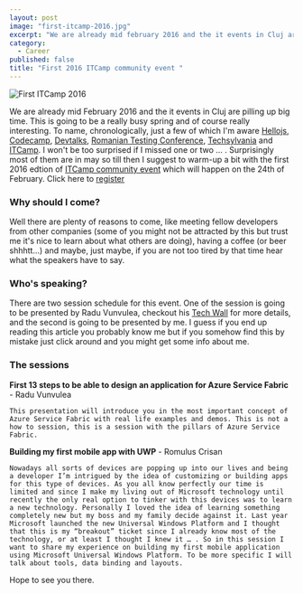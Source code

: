```yaml
---
layout: post
image: "first-itcamp-2016.jpg"
excerpt: "We are already mid february 2016 and the it events in Cluj are pilling up big time. This is going to be a really busy spring and of course really intersting. To name, chronologicaly, just a few of which I&amp;#x27;m aware Hellojs, Codecamp, Devtalks, Romanian Testing Conference, Techsylvania and ITCamp. I won&amp;#x27;t be too surprised if I missed one or two ... . Suprisingly most of them are in may so till then I suggest to warm-up a bit with the first 2016 edtion of ITCamp community event which will happen on the 24th of february."
category: 
  - Career
published: false
title: "First 2016 ITCamp community event "
---
```



![First ITCamp 2016]({{site.baseurl}}/assets/images/posts/first-itcamp-2016.jpg)


<p class="dropcap">We are already mid February 2016 and the it events in Cluj are pilling up big time. This is going to be a really busy spring and of course really interesting. To name, chronologically, just a few of which I'm aware <a href="http://hellojs.org/" target="_blank">Hellojs</a>, <a href="http://cluj.codecamp.ro/" target="_blank">Codecamp</a>, <a href="http://devtalks.ro/" target="_blank">Devtalks</a>, <a href="http://www.romaniatesting.ro/" target="_blank">Romanian Testing Conference</a>, <a href="http://www.techsylvania.co/" target="_blank">Techsylvania</a> and <a href="http://itcamp.ro/" target="_blank">ITCamp</a>. I won't be too surprised if I missed one or two ... . Surprisingly most of them are in may so till then I suggest to warm-up a bit with the first 2016 edtion of <a href="http://www.eventbrite.com/e/itcamp-community-event-tickets-21433906391" target="_blank">ITCamp community event</a> which will happen on the 24th of February. Click here to <a href="http://www.eventbrite.com/e/itcamp-community-event-tickets-21433906391" target="_blank">register</a></p>

### Why should I come?

Well there are plenty of reasons to come, like meeting fellow developers from other companies (some of you might not be attracted by this but trust me it's nice to learn about what others are doing), having a coffee (or beer shhhtt...) and maybe, just maybe, if you are not too tired by that time hear what the speakers have to say.

### Who's speaking?

There are two session schedule for this event. One of the session is going to be presented by Radu Vunvulea, checkout his [Tech Wall](http://vunvulearadu.blogspot.ro/) for more details, and the second is going to be presented by me. I guess if you end up reading this article you probably know me but if you somehow find this by mistake just click around and you might get some info about me.

### The sessions

**First 13 steps to be able to design an application for Azure Service Fabric** - Radu Vunvulea

`This presentation will introduce you in the most important concept of Azure Service Fabric with real life examples and demos. This is not a how to session, this is a session with the pillars of Azure Service Fabric.`


**Building my first mobile app with UWP** - Romulus Crisan

`Nowadays all sorts of devices are popping up into our lives and being a developer I’m intrigued by the idea of customizing or building apps for this type of devices. As you all know perfectly our time is limited and since I make my living out of Microsoft technology until recently the only real option to tinker with this devices was to learn a new technology. Personally I loved the idea of learning something completely new but my boss and my family decide against it. Last year Microsoft launched the new Universal Windows Platform and I thought that this is my “breakout” ticket since I already know most of the technology, or at least I thought I knew it … . So in this session I want to share my experience on building my first mobile application using Microsoft Universal Windows Platform. To be more specific I will talk about tools, data binding and layouts.`

Hope to see you there.
